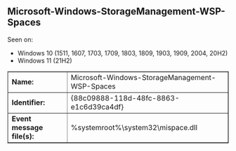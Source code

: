 ## Microsoft-Windows-StorageManagement-WSP-Spaces

Seen on:
* Windows 10 (1511, 1607, 1703, 1709, 1803, 1809, 1903, 1909, 2004, 20H2)
* Windows 11 (21H2)

<table border="1" class="docutils">
  <tbody>
    <tr>
      <td><b>Name:</b></td>
      <td>Microsoft-Windows-StorageManagement-WSP-Spaces</td>
    </tr>
    <tr>
      <td><b>Identifier:</b></td>
      <td>{88c09888-118d-48fc-8863-e1c6d39ca4df}</td>
    </tr>
    <tr>
      <td><b>Event message file(s):</b></td>
      <td>%systemroot%\system32\mispace.dll</td>
    </tr>
  </tbody>
</table>

&nbsp;

